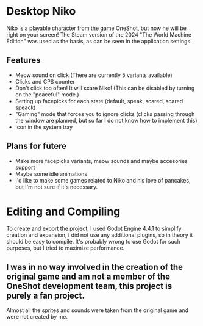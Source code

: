 # Desktop Niko
Niko is a playable character from the game OneShot, but now he will be right on your screen!
The Steam version of the 2024 "The World Machine Edition" was used as the basis, as can be seen in the application settings.

## Features
- Meow sound on click (There are currently 5 variants available)
- Clicks and CPS counter
- Don't click too often! It will scare Niko! (This can be disabled by turning on the "peaceful" mode.)
- Setting up facepicks for each state (default, speak, scared, scared speack)
- "Gaming" mode that forces you to ignore clicks (clicks passing through the window are planned, but so far I do not know how to implement this)
- Icon in the system tray

## Plans for futere
- Make more facepicks variants, meow sounds and maybe accesories support
- Maybe some idle animations
- I'd like to make some games related to Niko and his love of pancakes, but I'm not sure if it's necessary.

# Editing and Compiling
To create and export the project, I used Godot Engine 4.4.1 to simplify creation and expansion, I did not use any additional plugins, so in theory it should be easy to compile.
It's probably wrong to use Godot for such purposes, but I tried to maximize performance.

## I was in no way involved in the creation of the original game and am not a member of the OneShot development team, this project is purely a fan project.
Almost all the sprites and sounds were taken from the original game and were not created by me.
